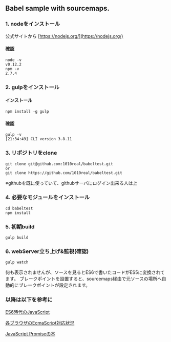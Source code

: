 ## Babel sample with sourcemaps.

### 1. nodeをインストール

公式サイトから
[https://nodejs.org/](https://nodejs.org/)

#### 確認

```
node -v
v0.12.2
npm -v
2.7.4
```

### 2. gulpをインストール

#### インストール
```
npm install -g gulp
```

#### 確認

```
gulp -v
[21:34:49] CLI version 3.8.11
```

### 3. リポジトリをclone

```
git clone git@github.com:1010real/babeltest.git
or
git clone https://github.com/1010real/babeltest.git
```
※githubを既に使っていて、githubサーバにログイン出来る人は上

### 4. 必要なモジュールをインストール

```
cd babeltest
npm install
```

### 5. 初期build

```
gulp build
```

### 6. webServer立ち上げ&監視(確認)

```
gulp watch
```
何も表示されませんが、ソースを見るとES6で書いたコードがES5に変換されてます。
ブレークポイントを設置すると、sourcemaps経由で元ソースの場所へ自動的にブレークポイントが設定されます。

### 以降は以下を参考に

[ES6時代のJavaScript](http://sba-netgame.dmm.com/pc/)

[各ブラウザのEcmaScript対応状況](http://kangax.github.io/compat-table/es6/)

[JavaScript Promiseの本](http://azu.github.io/promises-book/)

